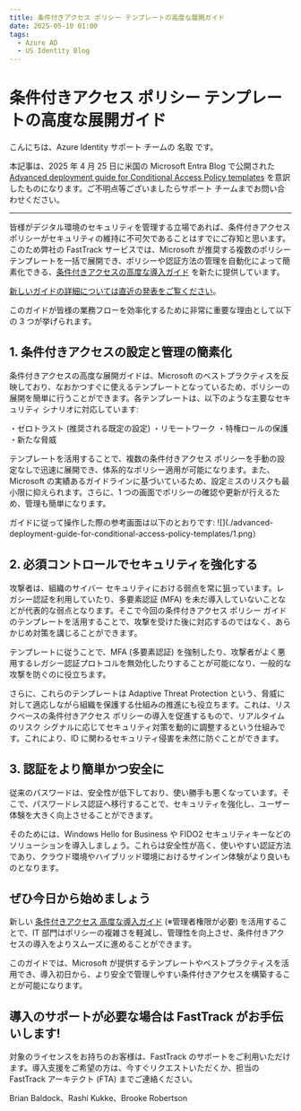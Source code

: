 ```yaml
---
title: 条件付きアクセス ポリシー テンプレートの高度な展開ガイド
date: 2025-05-10 01:00
tags:
  - Azure AD
  - US Identity Blog
---
```


# 条件付きアクセス ポリシー テンプレートの高度な展開ガイド

こんにちは、Azure Identity サポート チームの 名取 です。

本記事は、2025 年 4 月 25 日に米国の Microsoft Entra Blog で公開された [Advanced deployment guide for Conditional Access Policy templates](https://techcommunity.microsoft.com/blog/microsoft-entra-blog/advanced-deployment-guide-for-conditional-access-policy-templates/4406767) を意訳したものになります。ご不明点等ございましたらサポート チームまでお問い合わせください。

----

皆様がデジタル環境のセキュリティを管理する立場であれば、条件付きアクセス ポリシーがセキュリティの維持に不可欠であることはすでにご存知と思います。このため弊社の FastTrack サービスでは、Microsoft が推奨する複数のポリシーテンプレートを一括で展開でき、ポリシーや認証方法の管理を自動化によって簡素化できる、[条件付きアクセスの高度な導入ガイド](https://aka.ms/AAvskh5) を新たに提供しています。

[新しいガイドの詳細については直近の発表をご覧ください](https://aka.ms/AAvrjka)。


このガイドが皆様の業務フローを効率化するために非常に重要な理由として以下の 3 つが挙げられます。

## 1. 条件付きアクセスの設定と管理の簡素化

条件付きアクセスの高度な展開ガイドは、Microsoft のベストプラクティスを反映しており、なおかつすぐに使えるテンプレートとなっているため、ポリシーの展開を簡単に行うことができます。各テンプレートは、以下のような主要なセキュリティ シナリオに対応しています:

・ゼロトラスト (推奨される既定の設定)
・リモートワーク
・特権ロールの保護
・新たな脅威

テンプレートを活用することで、複数の条件付きアクセス ポリシーを手動の設定なしで迅速に展開でき、体系的なポリシー適用が可能になります。また、Microsoft の実績あるガイドラインに基づいているため、設定ミスのリスクも最小限に抑えられます。さらに、1 つの画面でポリシーの確認や更新が行えるため、管理も簡単になります。

ガイドに従って操作した際の参考画面は以下のとおりです:
![](./advanced-deployment-guide-for-conditional-access-policy-templates/1.png）

## 2. 必須コントロールでセキュリティを強化する

攻撃者は、組織のサイバー セキュリティにおける弱点を常に狙っています。レガシー認証を利用していたり、多要素認証 (MFA) を未だ導入していないことなどが代表的な弱点となります。そこで今回の条件付きアクセス ポリシー ガイドのテンプレートを活用することで、攻撃を受けた後に対応するのではなく、あらかじめ対策を講じることができます。

テンプレートに従うことで、MFA (多要素認証) を強制したり、攻撃者がよく悪用するレガシー認証プロトコルを無効化したりすることが可能になり、一般的な攻撃を防ぐのに役立ちます。

さらに、これらのテンプレートは Adaptive Threat Protection という、脅威に対して適応しながら組織を保護する仕組みの推進にも役立ちます。これは、リスクベースの条件付きアクセス ポリシーの導入を促進するもので、リアルタイムのリスク シグナルに応じてセキュリティ対策を動的に調整するという仕組みです。これにより、ID に関わるセキュリティ侵害を未然に防ぐことができます。

## 3. 認証をより簡単かつ安全に

従来のパスワードは、安全性が低下しており、使い勝手も悪くなっています。そこで、パスワードレス認証へ移行することで、セキュリティを強化し、ユーザー体験を大きく向上させることができます。

そのためには、Windows Hello for Business や FIDO2 セキュリティキーなどのソリューションを導入しましょう。これらは安全性が高く、使いやすい認証方法であり、クラウド環境やハイブリッド環境におけるサインイン体験がより良いものとなります。

## ぜひ今日から始めましょう

新しい [条件付きアクセス 高度な導入ガイド](https://aka.ms/AAvskh5) (※管理者権限が必要) を活用することで、IT 部門はポリシーの複雑さを軽減し、管理性を向上させ、条件付きアクセスの導入をよりスムーズに進めることができます。

このガイドでは、Microsoft が提供するテンプレートやベストプラクティスを活用でき、導入初日から、より安全で管理しやすい条件付きアクセスを構築することが可能になります。

## 導入のサポートが必要な場合は FastTrack がお手伝いします!

対象のライセンスをお持ちのお客様は、FastTrack のサポートをご利用いただけます。導入支援をご希望の方は、今すぐリクエストいただくか、担当の FastTrack アーキテクト (FTA) までご連絡ください。

Brian Baldock、Rashi Kukke、Brooke Robertson
